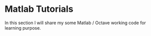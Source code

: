 # Matlab Tutorials
In this section I will share my some Matlab / Octave working code for learning purpose.
